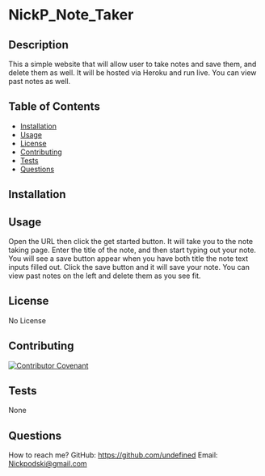 
# NickP_Note_Taker



## Description 

This a simple website that will allow user to take notes and save them, and delete them as well. It will be hosted via Heroku and run live. You can view past notes as well. 

## Table of Contents

  * [Installation](#installation)
  * [Usage](#usage)
  * [License](#license)
  * [Contributing](#contributing)
  * [Tests](#tests)
  * [Questions](#questions)

## Installation

  

## Usage

  Open the URL then click the get started button. It will take you to the note taking page. Enter the title of the note, and then start typing out your note. You will see a save button appear when you have both title the note text inputs filled out. Click the save button and it will save your note. You can view past notes on the left and delete them as you see fit.

## License

  No License
  

## Contributing

[![Contributor Covenant](https://img.shields.io/badge/Contributor%20Covenant-2.0-4baaaa.svg)](code_of_conduct.md)

## Tests

  None

## Questions

  How to reach me?
  GitHub: https://github.com/undefined
  Email: Nickpodski@gmail.com
  